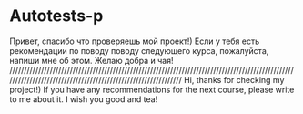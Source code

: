 # Autotests-p
Привет, спасибо что проверяешь мой проект!) Если у тебя есть рекомендации по поводу поводу следующего курса, пожалуйста, напиши мне об этом. Желаю добра и чая!
///////////////////////////////////////////////////////////////////////////////////////////////////////////////////////////////////////////////////////////////
Hi, thanks for checking my project!) If you have any recommendations for the next course, please write to me about it. I wish you good and tea!
